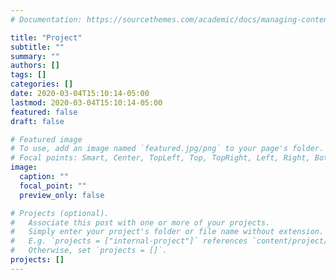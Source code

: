 ```yaml
---
# Documentation: https://sourcethemes.com/academic/docs/managing-content/

title: "Project"
subtitle: ""
summary: ""
authors: []
tags: []
categories: []
date: 2020-03-04T15:10:14-05:00
lastmod: 2020-03-04T15:10:14-05:00
featured: false
draft: false

# Featured image
# To use, add an image named `featured.jpg/png` to your page's folder.
# Focal points: Smart, Center, TopLeft, Top, TopRight, Left, Right, BottomLeft, Bottom, BottomRight.
image:
  caption: ""
  focal_point: ""
  preview_only: false

# Projects (optional).
#   Associate this post with one or more of your projects.
#   Simply enter your project's folder or file name without extension.
#   E.g. `projects = ["internal-project"]` references `content/project/deep-learning/index.md`.
#   Otherwise, set `projects = []`.
projects: []
---
```

